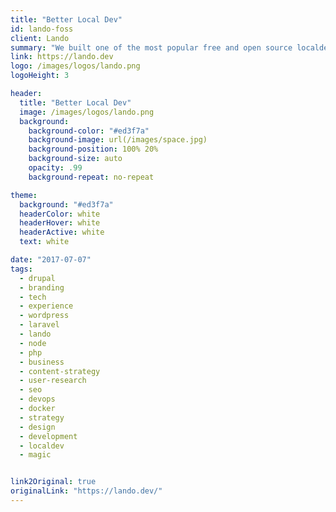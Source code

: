 ```yaml
---
title: "Better Local Dev"
id: lando-foss
client: Lando
summary: "We built one of the most popular free and open source localdev tools in use today with very limited resources"
link: https://lando.dev
logo: /images/logos/lando.png
logoHeight: 3

header:
  title: "Better Local Dev"
  image: /images/logos/lando.png
  background:
    background-color: "#ed3f7a"
    background-image: url(/images/space.jpg)
    background-position: 100% 20%
    background-size: auto
    opacity: .99
    background-repeat: no-repeat

theme:
  background: "#ed3f7a"
  headerColor: white
  headerHover: white
  headerActive: white
  text: white

date: "2017-07-07"
tags:
  - drupal
  - branding
  - tech
  - experience
  - wordpress
  - laravel
  - lando
  - node
  - php
  - business
  - content-strategy
  - user-research
  - seo
  - devops
  - docker
  - strategy
  - design
  - development
  - localdev
  - magic


link2Original: true
originalLink: "https://lando.dev/"
---
```

